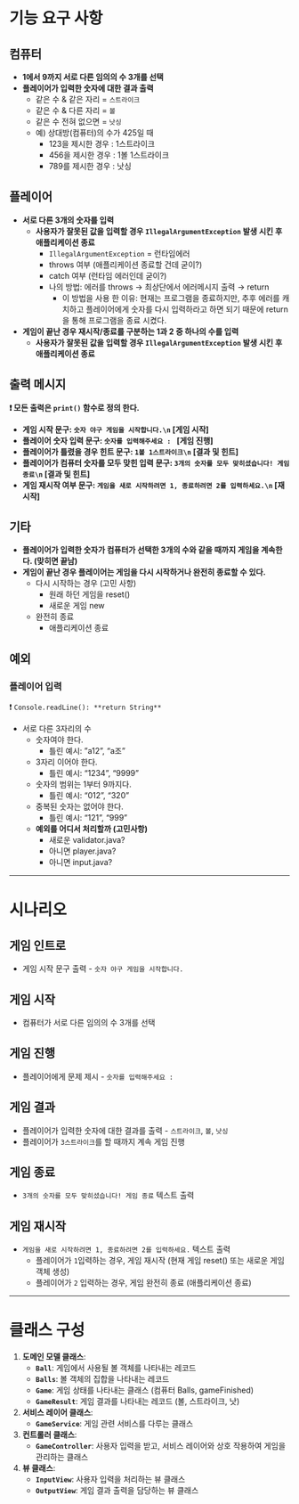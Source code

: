 # 기능 요구 사항

## 컴퓨터

- **1에서 9까지 서로 다른 임의의 수 3개를 선택**
- **플레이어가 입력한 숫자에 대한 결과 출력**
    - 같은 수 & 같은 자리 = `스트라이크`
    - 같은 수 & 다른 자리 = `볼`
    - 같은 수 전혀 없으면 = `낫싱`
    - 예) 상대방(컴퓨터)의 수가 425일 때
        - 123을 제시한 경우 : 1스트라이크
        - 456을 제시한 경우 : 1볼 1스트라이크
        - 789를 제시한 경우 : 낫싱

## 플레이어

- **서로 다른 3개의 숫자를 입력**
    - **사용자가 잘못된 값을 입력할 경우 `IllegalArgumentException` 발생 시킨 후 애플리케이션 종료**
        - `IllegalArgumentException` = 런타임에러
        - throws 여부 (애플리케이션 종료할 건데 굳이?)
        - catch 여부 (런타임 에러인데 굳이?)
        - 나의 방법: 에러를 throws → 최상단에서 에러메시지 출력 → return
            - 이 방법을 사용 한 이유: 현재는 프로그램을 종료하지만, 추후 에러를 캐치하고 플레이어에게 숫자를 다시 입력하라고 하면 되기 때문에 return을 통해 프로그램을 종료 시켰다.
- **게임이 끝난 경우 재시작/종료를 구분하는 1과 2 중 하나의 수를 입력**
    - **사용자가 잘못된 값을 입력할 경우 `IllegalArgumentException` 발생 시킨 후 애플리케이션 종료**

## 출력 메시지

**❗️ 모든 출력은 `print()` 함수로 정의 한다.**

- **게임 시작 문구: `숫자 야구 게임을 시작합니다.\n`  [게임 시작]**
- **플레이어 숫자 입력 문구: `숫자를 입력해주세요 : `  [게임 진행]**
- **플레이어가 틀렸을 경우 힌트 문구: `1볼 1스트라이크\n` [결과 및 힌트]**
- **플레이어가 컴퓨터 숫자를 모두 맞힌 입력 문구: `3개의 숫자를 모두 맞히셨습니다! 게임 종료\n` [결과 및 힌트]**
- **게임 재시작 여부 문구: `게임을 새로 시작하려면 1, 종료하려면 2를 입력하세요.\n` [재 시작]**

## 기타

- **플레이어가 입력한 숫자가 컴퓨터가 선택한 3개의 수와 같을 때까지 게임을 계속한다. (맞히면 끝남)**
- **게임이 끝난 경우 플레이어는 게임을 다시 시작하거나 완전히 종료할 수 있다.**
    - 다시 시작하는 경우 (고민 사항)
        - 원래 하던 게임을 reset()
        - 새로운 게임 new
    - 완전히 종료
        - 애플리케이션 종료

## 예외

### 플레이어 입력

❗️ `Console.readLine(): **return String**`

- 서로 다른 3자리의 수
    - 숫자여야 한다.
        - 틀린 예시: ”a12”, “a조”
    - 3자리 이어야 한다.
        - 틀린 예시: “1234”, “9999”
    - 숫자의 범위는 1부터 9까지다.
        - 틀린 예시: “012”, “320”
    - 중복된 숫자는 없어야 한다.
        - 틀린 예시: “121”, “999”
    - **예외를 어디서 처리할까  (고민사항)**
        - 새로운 validator.java?
        - 아니면 player.java?
        - 아니면 input.java?

---

# 시나리오

## 게임 인트로

- 게임 시작 문구 출력 - `숫자 야구 게임을 시작합니다.`

## 게임 시작

- 컴퓨터가 서로 다른 임의의 수 3개를 선택

## 게임 진행

- 플레이어에게 문제 제시 - `숫자를 입력해주세요 : `

## 게임 결과

- 플레이어가 입력한 숫자에 대한 결과를 출력 - `스트라이크`, `볼`, `낫싱`
- 플레이어가 `3스트라이크`를 할 때까지 계속 게임 진행

## 게임 종료

- `3개의 숫자를 모두 맞히셨습니다! 게임 종료` 텍스트 출력

## 게임 재시작

- `게임을 새로 시작하려면 1, 종료하려면 2를 입력하세요.` 텍스트 출력
    - 플레이어가 `1`입력하는 경우, 게임 재시작 (현재 게임 reset() 또는 새로운 게임 객체 생성)
    - 플레이어가 `2` 입력하는 경우, 게임 완전히 종료 (애플리케이션 종료)

---

# 클래스 구성
1. **도메인 모델 클래스**:
    - **`Ball`**: 게임에서 사용될 볼 객체를 나타내는 레코드
    - **`Balls`**: 볼 객체의 집합을 나타내는 레코드
    - **`Game`**: 게임 상태를 나타내는 클래스 (컴퓨터 Balls, gameFinished)
    - **`GameResult`**: 게임 결과를 나타내는 레코드 (볼, 스트라이크, 낫)
2. **서비스 레이어 클래스**:
    - **`GameService`**: 게임 관련 서비스를 다루는 클래스
3. **컨트롤러 클래스**:
    - **`GameController`**: 사용자 입력을 받고, 서비스 레이어와 상호 작용하여 게임을 관리하는 클래스
4. **뷰 클래스**:
    - **`InputView`**: 사용자 입력을 처리하는 뷰 클래스
    - **`OutputView`**: 게임 결과 출력을 담당하는 뷰 클래스